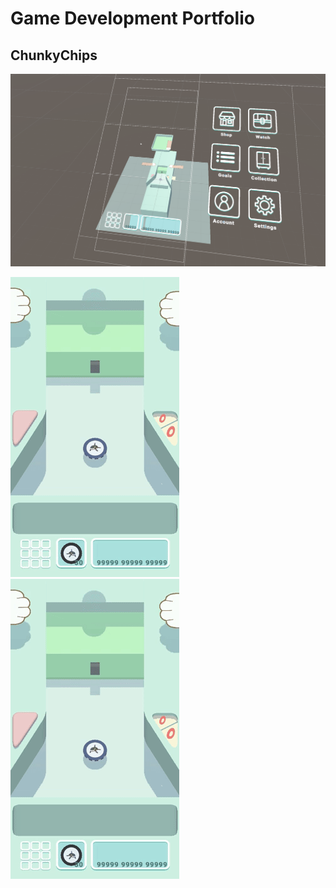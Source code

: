 # Game Development Portfolio

##  ChunkyChips
![screenshot of the editor view](https://github.com/OliverWangData/GameDevPortfolio/blob/main/Projects/CHCH/preview.png)

![gif of a new game start](https://github.com/OliverWangData/GameDevPortfolio/blob/main/Projects/CHCH/intro.gif) ![gif of a new game start](https://github.com/OliverWangData/GameDevPortfolio/blob/main/Projects/CHCH/intro.gif)

